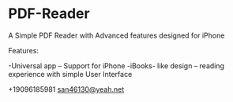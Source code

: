 # PDF-Reader

A Simple PDF Reader with Advanced features designed for iPhone

Features:


-Universal app – Support for iPhone
-iBooks- like design – reading experience with simple User Interface

+19096185981  san46130@yeah.net
